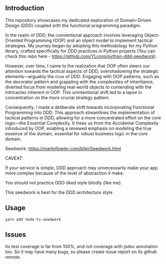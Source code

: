 ## Introduction

This repository showcases my dedicated exploration of Domain-Driven Design (DDD) coupled with the functional programming paradigm.

In the realm of DDD, the conventional approach involves leveraging Object-Oriented Programming (OOP) and an object model to implement tactical strategies. My journey began by adopting this methodology for my Python library, crafted specifically for DDD practices in Python projects (You can check this repo here - https://github.com/YLcorp/python-ddd-seedwork).

However, over time, I came to the realization that OOP often steers our attention towards the tactical aspects of DDD, overshadowing the strategic elements—arguably the crux of DDD. Engaging with OOP patterns, such as the decorator pattern and grappling with the complexities of inheritance, diverted focus from modeling real-world objects to contending with the intricacies inherent in OOP. This unintentional shift led to a lapse in concentration on the more crucial strategy pattern.

Consequently, I made a deliberate shift towards incorporating Functional Programming into DDD. This approach streamlines the implementation of tactical patterns in DDD, allowing for a more concentrated effort on the core logic—the Essential Complexity. It frees us from the Accidental Complexity introduced by OOP, enabling a renewed emphasis on modeling the true essence of the domain, essential for robust business logic in the core domain.

Seedwork: https://martinfowler.com/bliki/Seedwork.html

CAVEAT: 

If your service is simple, DDD approach may unnecessarily make 
your app more complex because of the level of abstraction it make.

You should not practice DDD-liked style blindly (like me).

This seedwork is best for the DDD architecture style.

## Usage

```
yarn add node-ts-seedwork
```

## Issues

Its test coverage is far from 100%, and not coverage with jsdoc annotation too. 
So it may have many bugs, so please create issue report on its github remote.

